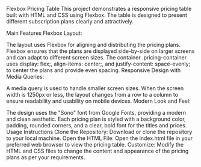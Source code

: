 Flexbox Pricing Table
This project demonstrates a responsive pricing table built with HTML and CSS using Flexbox. The table is designed to present different subscription plans clearly and attractively.

Main Features
Flexbox Layout:

The layout uses Flexbox for aligning and distributing the pricing plans. Flexbox ensures that the plans are displayed side-by-side on larger screens and can adapt to different screen sizes.
The container .pricing-container uses display: flex;, align-items: center;, and justify-content: space-evenly; to center the plans and provide even spacing.
Responsive Design with Media Queries:

A media query is used to handle smaller screen sizes. When the screen width is 1250px or less, the layout changes from a row to a column to ensure readability and usability on mobile devices.
Modern Look and Feel:

The design uses the "Sono" font from Google Fonts, providing a modern and clean aesthetic.
Each pricing plan is styled with a background color, padding, rounded corners, and a clear, bold font for the titles and prices.
Usage Instructions
Clone the Repository: Download or clone the repository to your local machine.
Open the HTML File: Open the index.html file in your preferred web browser to view the pricing table.
Customize: Modify the HTML and CSS files to change the content and appearance of the pricing plans as per your requirements.
